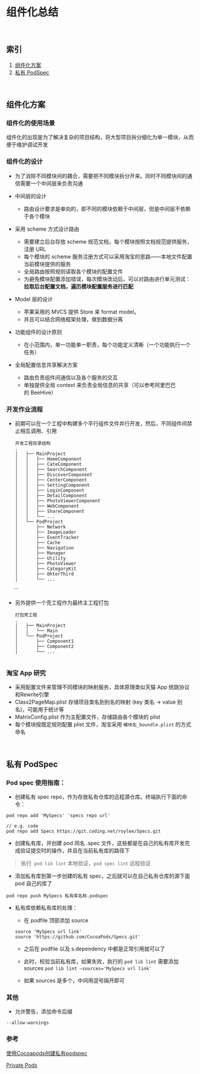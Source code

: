# 组件化总结

<br>

## 索引

1. [组件化方案](https://github.com/Roylee-ML/Interview/blob/master/model_source.md#组件化方案)
2. [私有 PodSpec](https://github.com/Roylee-ML/Interview/blob/master/model_source.md#私有-podspec)

<br>

## 组件化方案

### 组件化的使用场景

组件化的出现是为了解决复杂的项目结构，将大型项目拆分细化为单一模块，从而便于维护调试开发 
### 组件化的设计

* 为了消除不同模块间的耦合，需要把不同模块拆分开来。同时不同模块间的通信需要一个中间层来负责沟通
* 中间层的设计

	- 路由设计要求是单向的，即不同的模块依赖于中间层，但是中间层不依赖于各个模块
* 采用 scheme 方式设计路由

	- 需要建立后台存放 scheme 规范文档，每个模块按照文档规范提供服务，注册 URL
	- 每个模块的 scheme 服务注册方式可以采用淘宝的思路——本地文件配置当前模块提供的服务
	- 全局路由按照规则读取各个模块的配置文件
	- 为避免模块配置添加错误，每次模块改动后，可以对路由进行单元测试：**拉取后台配置文档，遍历模块配置服务进行匹配**
* Model 层的设计

	- 苹果采用的 MVCS 提供 Store 来 format model。
	- 并且可以结合网络框架处理，做到数据分离
* 功能组件的设计原则
	- 在小范围内，单一功能单一职责，每个功能定义清晰（一个功能执行一个任务）

* 全局配置信息共享解决方案
	- 路由负责组件间通信以及各个服务的交互
	- 单独提供全局 context 来负责全局信息的共享（可以参考阿里巴巴的 BeeHive）


### 开发作业流程


* 前期可以在一个工程中构建多个平行组件文件并行开发，然后，不同组件间禁止相互调用、引用
	
	```objc
	开发工程目录结构
    .
    │   ├── MainProject
    │   │   ├── HomeComponent
    │   │   ├── CateComponent
    │   │   ├── SearchComponent
    │   │   ├── DiscoverComponent
    │   │   ├── CenterComponent
    │   │   ├── SettingComponent
    │   │   ├── LoginComponent
    │   │   ├── DetailComponent
    │   │   ├── PhotoViewerComponent
    │   │   ├── WebComponent
    │   │   ├── ShareComponent    
    │   │   └── ...
    │   └── PodProject
    │       ├── Network
    │       ├── ImageLoader
    │       ├── EventTracker
    │       ├── Cache
    │       ├── Navigation
    │       ├── Manager
    │       ├── Utility
    │       ├── PhotoViewer
    │       ├── CategoryKit
    │       ├── OhterThird
    │       └── ...
    
    ```
    
* 另外提供一个壳工程作为最终主工程打包


	```objc
	打包壳工程
    .
    │   ├── MainProject
    │   │   └── Main
    │   └── PodProject
    │       ├── Component1
    │       ├── Component2
    │       └── ...
		    
	```


### 淘宝 App 研究

* 采用配置文件来管理不同模块的映射服务，具体原理类似天猫 App 统跳协议和Rewrite引擎
* Class2PageMap.plist 存储项目类名到别名的映射 (key 类名 -> value 别名)，可能用于统计等
* MatrixConfig.plist 作为主配置文件，存储路由各个模块的 plist
* 每个模块按既定规则配置 plist 文件，淘宝采用 `模块名_boundle.plist` 的方式命名

<br>

## 私有 PodSpec


### Pod spec 使用指南：

- 创建私有 spec repo，作为存放私有仓库的远程源仓库。终端执行下面的命令：

```objc
pod repo add 'MySpecs' 'specs repo url'

// e.g. code
pod repo add Specs https://git.coding.net/roylee/Specs.git
```

- 创建私有库，并创建 pod 同名 .spec 文件，这些都是在自己的私有库开发完成验证提交时的操作，并且在当前私有库的路径下

> 执行` pod lib lint` 本地验证，`pod spec lint` 远程验证

- 添加私有库到第一步创建的私有 spec，之后就可以在自己私有仓库的源下面 pod 自己的库了

```objc
pod repo push MySpecs 私有库名称.podspec
```

- 私有库依赖私有库的处理：

	- 在 podfile 顶部添加 source  
	 
	```objc
	source 'MySpecs url link'
	source 'https://github.com/CocoaPods/Specs.git'
	```

	- 之后在 podfile 以及 s.dependency 中都是正常引用就可以了
	
	- 此时，校验当前私有库，如果失败，执行的 `pod lib lint` 需要添加 sources `pod lib lint —sources='MySpecs url link'`

	- 如果 sources 是多个，中间用逗号隔开即可


### 其他

- 允许警告，添加命令后缀


```objc
--allow-warnings
```
	
### 参考

[使用Cocoapods创建私有podspec](http://www.cocoachina.com/ios/20150228/11206.html)
	
[Private Pods](http://guides.cocoapods.org/making/private-cocoapods.html)

